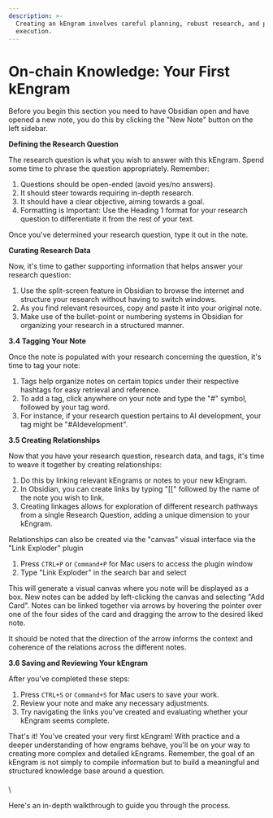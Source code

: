 ```yaml
---
description: >-
  Creating an kEngram involves careful planning, robust research, and precise
  execution.
---
```


# On-chain Knowledge: Your First kEngram

Before you begin this section you need to have Obsidian open and have opened a new note, you do this by clicking the "New Note" button on the left sidebar.&#x20;

**Defining the Research Question**

The research question is what you wish to answer with this kEngram. Spend some time to phrase the question appropriately. Remember:

1. Questions should be open-ended (avoid yes/no answers).
2. It should steer towards requiring in-depth research.
3. It should have a clear objective, aiming towards a goal.
4. Formatting is Important: Use the Heading 1 format for your research question to differentiate it from the rest of your text.

Once you've determined your research question, type it out in the note.

**Curating Research Data**

Now, it's time to gather supporting information that helps answer your research question:

1. Use the split-screen feature in Obsidian to browse the internet and structure your research without having to switch windows.
2. As you find relevant resources, copy and paste it into your original note.
3. Make use of the bullet-point or numbering systems in Obsidian for organizing your research in a structured manner.

**3.4 Tagging Your Note**

Once the note is populated with your research concerning the question, it's time to tag your note:

1. Tags help organize notes on certain topics under their respective hashtags for easy retrieval and reference.
2. To add a tag, click anywhere on your note and type the "#" symbol, followed by your tag word.
3. For instance, if your research question pertains to AI development, your tag might be "#AIdevelopment".

**3.5 Creating Relationships**

Now that you have your research question, research data, and tags, it's time to weave it together by creating relationships:

1. Do this by linking relevant kEngrams or notes to your new kEngram.
2. In Obsidian, you can create links by typing "\[\[" followed by the name of the note you wish to link.
3. Creating linkages allows for exploration of different research pathways from a single Research Question, adding a unique dimension to your kEngram.

Relationships can also be created via the "canvas" visual interface via the "Link Exploder" plugin

1. Press `CTRL+P` or `Command+P` for Mac users to access the plugin window
2. Type "Link Exploder" in the search bar and select

This will generate a visual canvas where you note will be displayed as a box. New notes can be added by left-clicking the canvas and selecting "Add Card". Notes can be linked together via arrows by hovering the pointer over one of the four sides of the card and dragging the arrow to the desired liked note.

It should be noted that the direction of the arrow informs the context and coherence of the relations across the different notes.

**3.6 Saving and Reviewing Your kEngram**

After you've completed these steps:

1. Press `CTRL+S` or `Command+S` for Mac users to save your work.
2. Review your note and make any necessary adjustments.
3. Try navigating the links you've created and evaluating whether your kEngram seems complete.

That's it! You've created your very first kEngram! With practice and a deeper understanding of how engrams behave, you'll be on your way to creating more complex and detailed kEngrams. Remember, the goal of an kEngram is not simply to compile information but to build a meaningful and structured knowledge base around a question.

####

\


Here's an in-depth walkthrough to guide you through the process.
